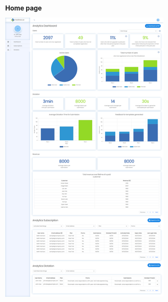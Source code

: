 
<h2>Home page</h2>

![Preview](https://github.com/Dasuni-mg/smartEMS-HTMLCSS/blob/main/FireShot2.jpg)